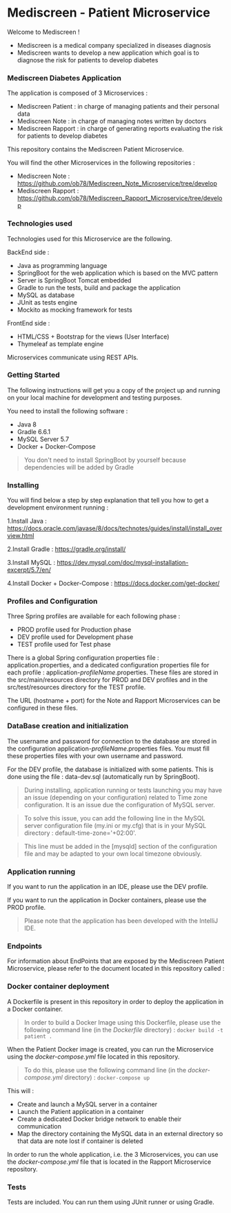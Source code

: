 # Mediscreen - Patient Microservice
Welcome to Mediscreen !

- Mediscreen is a medical company specialized in diseases diagnosis
- Mediscreen wants to develop a new application which goal is to diagnose the risk for patients to develop diabetes

### Mediscreen Diabetes Application

The application is composed of 3 Microservices :
- Mediscreen Patient : in charge of managing patients and their personal data
- Mediscreen Note : in charge of managing notes written by doctors
- Mediscreen Rapport : in charge of generating reports evaluating the risk for patients to develop diabetes

This repository contains the Mediscreen Patient Microservice.

You will find the other Microservices in the following repositories :
- Mediscreen Note : <https://github.com/ob78/Mediscreen_Note_Microservice/tree/develop>
- Mediscreen Rapport : <https://github.com/ob78/Mediscreen_Rapport_Microservice/tree/develop>

### Technologies used

Technologies used for this Microservice are the following.

BackEnd side :
- Java as programming language
- SpringBoot for the web application which is based on the MVC pattern
- Server is SpringBoot Tomcat embedded
- Gradle to run the tests, build and package the application
- MySQL as database
- JUnit as tests engine
- Mockito as mocking framework for tests

FrontEnd side :
- HTML/CSS + Bootstrap for the views (User Interface)
- Thymeleaf as template engine

Microservices communicate using REST APIs.

### Getting Started

The following instructions will get you a copy of the project up and running on your local machine for development and testing purposes.

You need to install the following software :

- Java 8
- Gradle 6.6.1
- MySQL Server 5.7
- Docker + Docker-Compose
>You don't need to install SpringBoot by yourself because dependencies will be added by Gradle

### Installing

You will find below a step by step explanation that tell you how to get a development environment running :

1.Install Java :
<https://docs.oracle.com/javase/8/docs/technotes/guides/install/install_overview.html>

2.Install Gradle :
<https://gradle.org/install/>

3.Install MySQL :
<https://dev.mysql.com/doc/mysql-installation-excerpt/5.7/en/>

4.Install Docker + Docker-Compose :
<https://docs.docker.com/get-docker/>

### Profiles and Configuration

Three Spring profiles are available for each following phase :

- PROD profile used for Production phase
- DEV profile used for Development phase
- TEST profile used for Test phase

There is a global Spring configuration properties file : application.properties, and a dedicated configuration properties file for each profile : application-*profileName*.properties. 
These files are stored in the src/main/resources directory for PROD and DEV profiles and in the src/test/resources directory for the TEST profile.

The URL (hostname + port) for the Note and Rapport Microservices can be configured in these files.

### DataBase creation and initialization

The username and password for connection to the database are stored in the configuration application-*profileName*.properties files. You must fill these properties files with your own username and password.

For the DEV profile, the database is initialized with some patients. This is done using the file : data-dev.sql (automatically run by SpringBoot).

>During installing, application running or tests launching you may have an issue (depending on your configuration) related to Time zone configuration. It is an issue due the configuration of MySQL server.

>To solve this issue, you can add the following line in the MySQL server configuration file (my.ini or my.cfg) that is in your MySQL directory : default-time-zone='+02:00'.

>This line must be added in the [mysqld] section of the configuration file and may be adapted to your own local timezone obviously.

### Application running

If you want to run the application in an IDE, please use the DEV profile.  
  
If you want to run the application in Docker containers, please use the PROD profile.  

>Please note that the application has been developed with the IntelliJ IDE.

### Endpoints

For information about EndPoints that are exposed by the Mediscreen Patient Microservice, please refer to the document located in this repository called : 

### Docker container deployment

A Dockerfile is present in this repository in order to deploy the application in a Docker container.
>In order to build a Docker Image using this Dockerfile, please use the following command line (in the *Dockerfile* directory) :
`docker build -t patient .`

When the Patient Docker image is created, you can run the Microservice using the *docker-compose.yml* file located in this repository.
>To do this, please use the following command line (in the *docker-compose.yml* directory) :
`docker-compose up`

This will :
- Create and launch a MySQL server in a container
- Launch the Patient application in a container
- Create a dedicated Docker bridge network to enable their communication 
- Map the directory containing the MySQL data in an external directory so that data are note lost if container is deleted

In order to run the whole application, i.e. the 3 Microservices, you can use the *docker-compose.yml* file that is located in the Rapport Microservice repository.
 
### Tests

Tests are included. You can run them using JUnit runner or using Gradle.